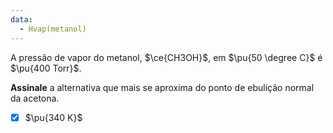 ```yaml
---
data:
  - Hvap(metanol)
---
```


A pressão de vapor do metanol, $\ce{CH3OH}$, em $\pu{50 \degree C}$ é $\pu{400 Torr}$.

**Assinale** a alternativa que mais se aproxima do ponto de ebulição normal da acetona.

- [x] $\pu{340 K}$

